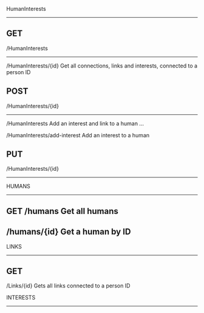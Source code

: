 HumanInterests
_________________

GET
---
/HumanInterests

---
/HumanInterests/{id}
Get all connections, links and interests, connected to a person ID


POST
---
/HumanInterests/{id}

---
/HumanInterests
Add an interest and link to a human
...

/HumanInterests/add-interest
Add an interest to a human

PUT
---
/HumanInterests/{id}

---



HUMANS
_________________
GET
/humans
Get all humans
---
/humans/{id}
Get a human by ID
---



LINKS
_________________
GET 
---
/Links/{id}
Gets all links connected to a person ID

INTERESTS
_________________
